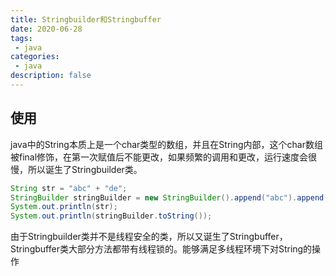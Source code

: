 ```yaml
---
title: Stringbuilder和Stringbuffer
date: 2020-06-28
tags:
 - java
categories:
 - java
description: false
---
```


## 使用
java中的String本质上是一个char类型的数组，并且在String内部，这个char数组被final修饰，在第一次赋值后不能更改，如果频繁的调用和更改，运行速度会很慢，所以诞生了Stringbuilder类。
```java
String str = "abc" + "de";
StringBuilder stringBuilder = new StringBuilder().append("abc").append("de");
System.out.println(str);
System.out.println(stringBuilder.toString());
```

由于Stringbuilder类并不是线程安全的类，所以又诞生了Stringbuffer，Stringbuffer类大部分方法都带有线程锁的。能够满足多线程环境下对String的操作